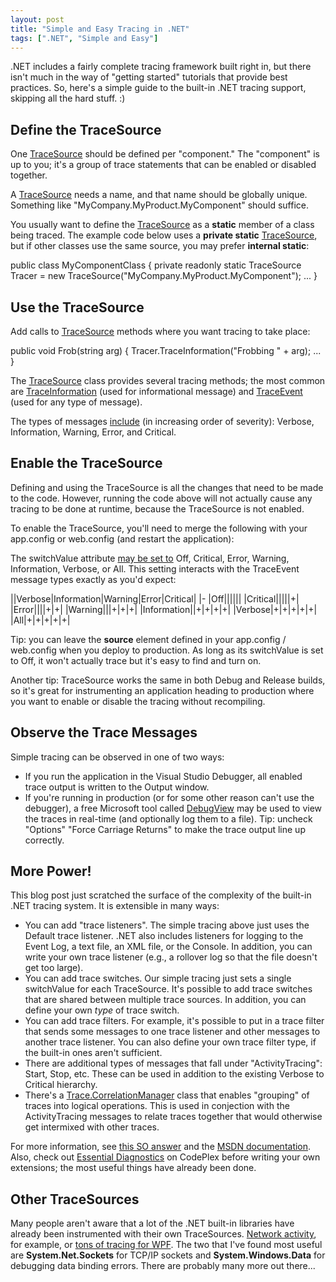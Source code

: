 ```yaml
---
layout: post
title: "Simple and Easy Tracing in .NET"
tags: [".NET", "Simple and Easy"]
---
```



.NET includes a fairly complete tracing framework built right in, but there isn't much in the way of "getting started" tutorials that provide best practices. So, here's a simple guide to the built-in .NET tracing support, skipping all the hard stuff. :)



## Define the TraceSource



One [TraceSource](http://msdn.microsoft.com/en-us/library/system.diagnostics.tracesource.aspx) should be defined per "component." The "component" is up to you; it's a group of trace statements that can be enabled or disabled together.





A [TraceSource](http://msdn.microsoft.com/en-us/library/system.diagnostics.tracesource.aspx) needs a name, and that name should be globally unique. Something like "MyCompany.MyProduct.MyComponent" should suffice.





You usually want to define the [TraceSource](http://msdn.microsoft.com/en-us/library/system.diagnostics.tracesource.aspx) as a **static** member of a class being traced. The example code below uses a **private static** [TraceSource](http://msdn.microsoft.com/en-us/library/system.diagnostics.tracesource.aspx), but if other classes use the same source, you may prefer **internal static**:




public class MyComponentClass
{
  private readonly static TraceSource Tracer = new TraceSource("MyCompany.MyProduct.MyComponent");
  ...
}


## Use the TraceSource



Add calls to [TraceSource](http://msdn.microsoft.com/en-us/library/system.diagnostics.tracesource.aspx) methods where you want tracing to take place:




public void Frob(string arg)
{
  Tracer.TraceInformation("Frobbing " + arg);
  ...
}




The [TraceSource](http://msdn.microsoft.com/en-us/library/system.diagnostics.tracesource.aspx) class provides several tracing methods; the most common are [TraceInformation](http://msdn.microsoft.com/en-us/library/system.diagnostics.tracesource.traceinformation.aspx) (used for informational message) and [TraceEvent](http://msdn.microsoft.com/en-us/library/system.diagnostics.tracesource.traceevent.aspx) (used for any type of message).





The types of messages [include](http://msdn.microsoft.com/en-us/library/system.diagnostics.traceeventtype.aspx) (in increasing order of severity): Verbose, Information, Warning, Error, and Critical.



## Enable the TraceSource



Defining and using the TraceSource is all the changes that need to be made to the code. However, running the code above will not actually cause any tracing to be done at runtime, because the TraceSource is not enabled.





To enable the TraceSource, you'll need to merge the following with your app.config or web.config (and restart the application):




<configuration>
  <system.diagnostics>
    <sources>
      <source name="MyCompany.MyProduct.MyComponent" switchValue="All" />
    </sources>
  </system.diagnostics>
</configuration>




The switchValue attribute [may be set to](http://msdn.microsoft.com/en-us/library/system.diagnostics.sourcelevels.aspx) Off, Critical, Error, Warning, Information, Verbose, or All. This setting interacts with the TraceEvent message types exactly as you'd expect:



||Verbose|Information|Warning|Error|Critical|
|-
|Off||||||
|Critical|||||+|
|Error||||+|+|
|Warning|||+|+|+|
|Information||+|+|+|+|
|Verbose|+|+|+|+|+|
|All|+|+|+|+|+|




Tip: you can leave the **source** element defined in your app.config / web.config when you deploy to production. As long as its switchValue is set to Off, it won't actually trace but it's easy to find and turn on.





Another tip: TraceSource works the same in both Debug and Release builds, so it's great for instrumenting an application heading to production where you want to enable or disable the tracing without recompiling.



## Observe the Trace Messages



Simple tracing can be observed in one of two ways:




- If you run the application in the Visual Studio Debugger, all enabled trace output is written to the Output window.
- If you're running in production (or for some other reason can't use the debugger), a free Microsoft tool called [DebugView](http://technet.microsoft.com/en-us/sysinternals/bb896647) may be used to view the traces in real-time (and optionally log them to a file). Tip: uncheck "Options" "Force Carriage Returns" to make the trace output line up correctly.


## More Power!



This blog post just scratched the surface of the complexity of the built-in .NET tracing system. It is extensible in many ways:




 - You can add "trace listeners". The simple tracing above just uses the Default trace listener. .NET also includes listeners for logging to the Event Log, a text file, an XML file, or the Console. In addition, you can write your own trace listener (e.g., a rollover log so that the file doesn't get too large).
 - You can add trace switches. Our simple tracing just sets a single switchValue for each TraceSource. It's possible to add trace switches that are shared between multiple trace sources. In addition, you can define your own _type_ of trace switch.
 - You can add trace filters. For example, it's possible to put in a trace filter that sends some messages to one trace listener and other messages to another trace listener. You can also define your own trace filter type, if the built-in ones aren't sufficient.
 - There are additional types of messages that fall under "ActivityTracing": Start, Stop, etc. These can be used in addition to the existing Verbose to Critical hierarchy.
 - There's a [Trace.CorrelationManager](http://msdn.microsoft.com/en-us/library/system.diagnostics.trace.correlationmanager.aspx) class that enables "grouping" of traces into logical operations. This is used in conjection with the ActivityTracing messages to relate traces together that would otherwise get intermixed with other traces.




For more information, see [this SO answer](http://stackoverflow.com/questions/576185/logging-best-practices/939944#939944) and the [MSDN documentation](http://msdn.microsoft.com/en-us/library/zs6s4h68.aspx). Also, check out [Essential Diagnostics](http://essentialdiagnostics.codeplex.com/) on CodePlex before writing your own extensions; the most useful things have already been done.



## Other TraceSources



Many people aren't aware that a lot of the .NET built-in libraries have already been instrumented with their own TraceSources. [Network activity](http://msdn.microsoft.com/en-us/library/ty48b824(v=VS.100).aspx), for example, or [tons of tracing for WPF](http://msdn.microsoft.com/en-us/library/system.diagnostics.presentationtracesources.aspx). The two that I've found most useful are **System.Net.Sockets** for TCP/IP sockets and **System.Windows.Data** for debugging data binding errors. There are probably many more out there...


